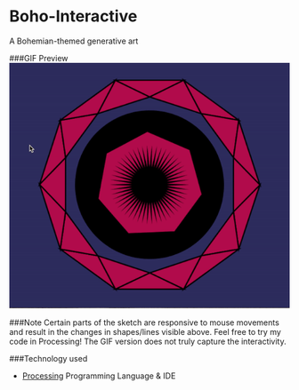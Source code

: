 # Boho-Interactive
A Bohemian-themed generative art

###GIF Preview
![alt tag](https://github.com/Samihaamin/Boho-Interactive/blob/master/BohoInteractive.gif)

###Note
Certain parts of the sketch are responsive to mouse movements and result in the changes in shapes/lines visible above. Feel free to try my code in Processing! The GIF version does not truly capture the interactivity.

###Technology used
* [Processing](https://processing.org) Programming Language & IDE
